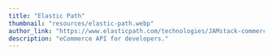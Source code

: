 ```yaml
---
title: "Elastic Path"
thumbnail: "resources/elastic-path.webp"
author_link: "https://www.elasticpath.com/technologies/JAMstack-commerce"
description: "eCommerce API for developers."
---
```

